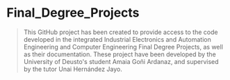 # Final_Degree_Projects

> This GitHub project has been created to provide access to the code developed in the integrated Industrial Electronics and Automation Engineering and Computer Engineering Final Degree Projects, as well as their documentation. These project have been developed by the University of Deusto's student Amaia Goñi Ardanaz, and supervised by the tutor Unai Hernández Jayo.
